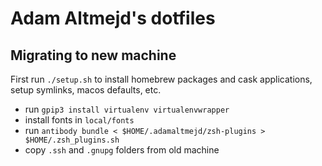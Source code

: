 # Adam Altmejd's dotfiles

## Migrating to new machine

First run `./setup.sh` to install homebrew packages and cask applications, setup symlinks, macos defaults, etc.

* run `gpip3 install virtualenv virtualenvwrapper`
* install fonts in `local/fonts`
* run `antibody bundle < $HOME/.adamaltmejd/zsh-plugins > $HOME/.zsh_plugins.sh`
* copy `.ssh` and `.gnupg` folders from old machine

